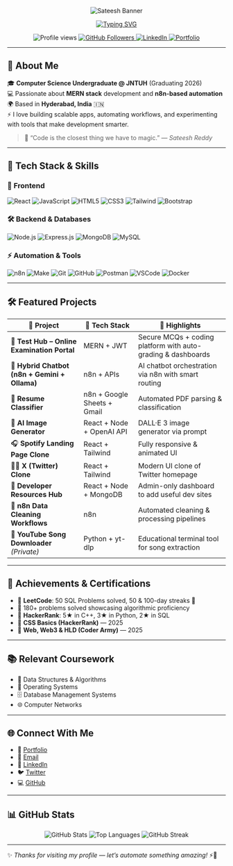 <!-- 🌌 Glassmorphism Banner -->
<p align="center">
  <img src="https://capsule-render.vercel.app/api?type=rect&color=0:1a1a1a,100:0f0f0f&height=150&section=header&text=Sateesh%20Reddy%20Maddi&fontSize=35&fontColor=00C9A7&animation=fadeIn&fontAlign=50&desc=Full%20Stack%20Developer%20|%20Automation%20Enthusiast%20|%20n8n%20Builder&descAlign=50&descSize=15" alt="Sateesh Banner"/>
</p>

<!-- Typing animation header -->
<p align="center">
  <a href="https://github.com/Sateeshreddymaddi">
    <img src="https://readme-typing-svg.demolab.com?font=Fira+Code&size=22&duration=3000&pause=1000&color=00C9A7&center=true&vCenter=true&width=600&lines=👋+Hi%2C+I'm+Sateesh+Reddy+Maddi;💻+Full+Stack+Developer;⚡+Automation+with+n8n;🚀+Always+Learning%2C+Always+Building" alt="Typing SVG" />
  </a>
</p>

<p align="center">
  <img src="https://komarev.com/ghpvc/?username=Sateeshreddymaddi&label=Profile%20Views&color=0e75b6&style=flat" alt="Profile views" />
  <a href="https://github.com/Sateeshreddymaddi?tab=followers">
    <img src="https://img.shields.io/github/followers/Sateeshreddymaddi?label=Followers&style=social" alt="GitHub Followers" />
  </a>
  <a href="https://www.linkedin.com/in/sateesh-reddy-maddi-4148b9285/">
    <img src="https://img.shields.io/badge/LinkedIn-Connect-blue?style=flat&logo=linkedin" alt="LinkedIn" />
  </a>
  <a href="https://sateeshreddymaddi.me">
    <img src="https://img.shields.io/badge/🌐%20Portfolio-Visit%20Now-brightgreen" alt="Portfolio" />
  </a>
</p>

---

## 🧠 About Me

🎓 **Computer Science Undergraduate @ JNTUH** (Graduating 2026)  
💻 Passionate about **MERN stack** development and **n8n-based automation**  
🌍 Based in **Hyderabad, India** 🇮🇳  
⚡ I love building scalable apps, automating workflows, and experimenting with tools that make development smarter.

> 🧠 “Code is the closest thing we have to magic.” — *Sateesh Reddy*

---

## 🚀 Tech Stack & Skills

### 🧰 **Frontend**
![React](https://img.shields.io/badge/-React-61DAFB?style=flat&logo=react&logoColor=black)
![JavaScript](https://img.shields.io/badge/-JavaScript-F7DF1E?style=flat&logo=javascript&logoColor=black)
![HTML5](https://img.shields.io/badge/-HTML5-E34F26?style=flat&logo=html5&logoColor=white)
![CSS3](https://img.shields.io/badge/-CSS3-1572B6?style=flat&logo=css3)
![Tailwind](https://img.shields.io/badge/-TailwindCSS-06B6D4?style=flat&logo=tailwindcss&logoColor=white)
![Bootstrap](https://img.shields.io/badge/-Bootstrap-7952B3?style=flat&logo=bootstrap&logoColor=white)

### 🛠️ **Backend & Databases**
![Node.js](https://img.shields.io/badge/-Node.js-339933?style=flat&logo=node.js&logoColor=white)
![Express.js](https://img.shields.io/badge/-Express.js-000000?style=flat&logo=express)
![MongoDB](https://img.shields.io/badge/-MongoDB-47A248?style=flat&logo=mongodb&logoColor=white)
![MySQL](https://img.shields.io/badge/-MySQL-4479A1?style=flat&logo=mysql&logoColor=white)

### ⚡ **Automation & Tools**
![n8n](https://img.shields.io/badge/-n8n-EA4C89?style=flat&logo=n8n&logoColor=white)
![Make](https://img.shields.io/badge/-Make-2C2D72?style=flat&logo=make)
![Git](https://img.shields.io/badge/-Git-F05032?style=flat&logo=git&logoColor=white)
![GitHub](https://img.shields.io/badge/-GitHub-181717?style=flat&logo=github)
![Postman](https://img.shields.io/badge/-Postman-FF6C37?style=flat&logo=postman&logoColor=white)
![VSCode](https://img.shields.io/badge/-VS%20Code-007ACC?style=flat&logo=visual-studio-code&logoColor=white)
![Docker](https://img.shields.io/badge/-Docker-2496ED?style=flat&logo=docker&logoColor=white)

---

## 🛠️ Featured Projects

| 🧪 Project | 🔧 Tech Stack | 🌟 Highlights |
|-----------|---------------|---------------|
| 🧪 **Test Hub – Online Examination Portal** | MERN + JWT | Secure MCQs + coding platform with auto-grading & dashboards |
| 🤖 **Hybrid Chatbot (n8n + Gemini + Ollama)** | n8n + APIs | AI chatbot orchestration via n8n with smart routing |
| 📝 **Resume Classifier** | n8n + Google Sheets + Gmail | Automated PDF parsing & classification |
| 🎨 **AI Image Generator** | React + Node + OpenAI API | DALL·E 3 image generator via prompt |
| 🎧 **Spotify Landing Page Clone** | React + Tailwind | Fully responsive & animated UI |
| 🧑‍🚀 **X (Twitter) Clone** | React + Tailwind | Modern UI clone of Twitter homepage |
| 🧠 **Developer Resources Hub** | React + Node + MongoDB | Admin-only dashboard to add useful dev sites |
| 🧰 **n8n Data Cleaning Workflows** | n8n | Automated cleaning & processing pipelines |
| 🎵 **YouTube Song Downloader** *(Private)* | Python + yt-dlp | Educational terminal tool for song extraction |

---

## 🏅 Achievements & Certifications

- 🥇 **LeetCode**: 50 SQL Problems solved, 50 & 100-day streaks 🧠  
- 🧠 180+ problems solved showcasing algorithmic proficiency  
- 🌟 **HackerRank**: 5★ in C++, 3★ in Python, 2★ in SQL  
- 📜 **CSS Basics (HackerRank)** — 2025  
- 🧠 **Web, Web3 & HLD (Coder Army)** — 2025

---

## 📚 Relevant Coursework

- 📌 Data Structures & Algorithms  
- 🧠 Operating Systems  
- 🗄️ Database Management Systems  
- 🌐 Computer Networks

---

## 🌐 Connect With Me

- 🧭 [Portfolio](https://sateeshreddymaddi.me)  
- 📧 [Email](mailto:sateeshreddymaddi@gmail.com)  
- 💼 [LinkedIn](https://www.linkedin.com/in/sateesh-reddy-maddi-4148b9285/)  
- 🐦 [Twitter](https://twitter.com/sateesh_maddi)  
- 💻 [GitHub](https://github.com/Sateeshreddymaddi)

---

## 📊 GitHub Stats

<p align="center">
  <img src="https://github-readme-stats.vercel.app/api?username=Sateeshreddymaddi&show_icons=true&theme=tokyonight" alt="GitHub Stats" />
  <img src="https://github-readme-stats.vercel.app/api/top-langs/?username=Sateeshreddymaddi&layout=compact&theme=tokyonight" alt="Top Languages" />
  <img src="https://github-readme-streak-stats.herokuapp.com/?user=Sateeshreddymaddi&theme=tokyonight" alt="GitHub Streak" />
</p>

---

✨ *Thanks for visiting my profile — let’s automate something amazing!* ⚡🚀

